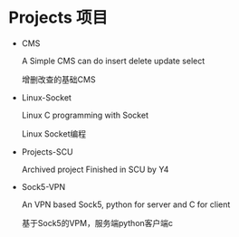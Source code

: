 # Projects 项目

- CMS

  A Simple CMS can do insert delete update select
  
  增删改查的基础CMS
  
- Linux-Socket

  Linux C programming with Socket
  
  Linux Socket编程
  
- Projects-SCU

  Archived project Finished in SCU by Y4
  
- Sock5-VPN

  An VPN based Sock5, python for server and C for client
  
  基于Sock5的VPM，服务端python客户端c
